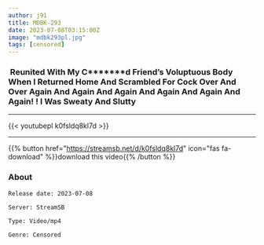 ```yaml
---
author: j91
title: MDBK-293
date: 2023-07-08T03:15:00Z
image: "mdbk293pl.jpg"
tags: [censored]
---
```


###  Reunited With My C*******d Friend’s Voluptuous Body When I Returned Home And Scrambled For Cock Over And Over Again And Again And Again And Again And Again And Again! ! I Was Sweaty And Slutty
___

{{< youtubepl k0fsldq8kl7d >}}
___

{{% button href="https://streamsb.net/d/k0fsldq8kl7d" icon="fas fa-download" %}}download this video{{% /button %}}
### About

`Release date: 2023-07-08`

`Server: StreamSB`

`Type: Video/mp4`

`Genre:	Censored`